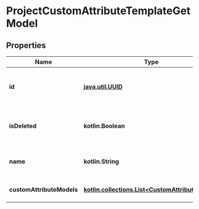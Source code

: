 
# ProjectCustomAttributeTemplateGetModel

## Properties
| Name | Type | Description | Notes |
| ------------ | ------------- | ------------- | ------------- |
| **id** | [**java.util.UUID**](java.util.UUID.md) | Unique ID of the custom attributes template |  |
| **isDeleted** | **kotlin.Boolean** | Indicates if the custom attribute template is deleted |  |
| **name** | **kotlin.String** | Name of the custom attribute template |  |
| **customAttributeModels** | [**kotlin.collections.List&lt;CustomAttributeModel&gt;**](CustomAttributeModel.md) | Attributes of the template |  |



